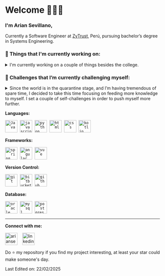 # Welcome 🙋🏻‍♂️

### I'm Arian Sevillano,

Currently a Software Engineer at  <a href="https://www.zytrust.com/">ZyTrust</a>, Perú, pursuing bachelor’s degree in Systems Engineering.

<h3>💼 Things that I'm currently working on:</h3>
<details>
  <summary>I'm currently working on a couple of things besides the college. </summary>
  <ul>
    <br>
    <li>Taking a Kotlin Online Course, and looking forward to contribute to any Android open source project.</li>
    <li>Taking a DevOps courses, learning about Docker, Kubernetes, Jenkins,</li>
    <li>🔜</li>
  </ul>
</details>

### 🌱 Challenges that I’m currently challenging myself:
<details>
  <summary> Since the world is in the quarantine stage, and I’m having tremendous of spare time, I decided to take this time focusing on feeding more knowledge to myself. I set a couple of self-challenges in order to push myself more further. </summary>
  <ul>
    <br>
    <li>Learn to code 2-3 hours a day with no distraction (One or two day off a week.)</li>
    <li>🔜</li>
  </ul>
</details>



**Languages:**
<p align="left">
  <code><img src="https://github.com/abranhe/programming-languages-logos/blob/master/src/java/java_48x48.png" alt="Java" width="40" height="40" /></code>&nbsp;
  <code><img src="" alt="javascript" width="40" height="40" /></code>&nbsp;
  <code><img src="" alt="python" width="40" height="40" /></code>&nbsp;
  <code><img src="" alt="html" width="40" height="40" /></code>&nbsp;
  <code><img src="" alt="css" width="40" height="40" /></code>&nbsp;
  <code><img src="" alt="kotlin" width="40" height="40" /></code>&nbsp;
</p>

**Frameworks:**
<p align="left">
  <code><img src="" alt="spring" width="40" height="40" /></code>&nbsp;
  <code><img src="" alt="angular" width="40" height="40" /></code>&nbsp;
  <code><img src="" alt="vue" width="40" height="40" /></code>&nbsp;
</p>

**Version Control:**
<p align="left">
  <code><img src="" alt="git" width="40" height="40" /></code>&nbsp;
  <code><img src="" alt="bitbucket" width="40" height="40" /></code>&nbsp;
  <code><img src="" alt="github" width="40" height="40" /></code>&nbsp;
</p>

**Database:**
<p align="left">
  <code><img src="" alt="oracle" width="40" height="40" /></code>&nbsp;
  <code><img src="" alt="mysql" width="40" height="40" /></code>&nbsp;
  <code><img src="" alt="postgres" width="40" height="40" /></code>&nbsp;
</p>


---


**Connect with me:**
<p align="left">
  <a href="https://www.instagram.com/" target="blank"><img align="center" src="https://cdn.jsdelivr.net/npm/simple-icons@3.0.1/icons/instagram.svg" alt="ariansevillano" height="40" width="40" /></a> &nbsp;&nbsp;
  <a href="https://twitter.com/" target="blank"><img align="center" src="https://www.svgrepo.com/show/922/linkedin.svg" alt="linkedin" height="40" width="40" /></a> &nbsp;&nbsp;
</p>


Do ⭐ my repository if you find my project interesting, at least your star could make someone's day.

Last Edited on: 22/02/2025
